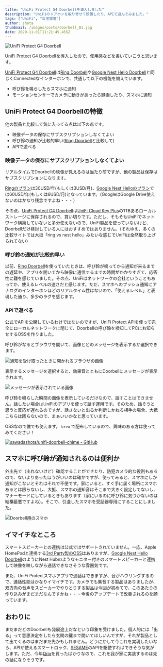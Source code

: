 ```yaml
---
title: "UniFi Protect G4 Doorbellを導入しました"
description: "UniFiのドアホンを取り寄せて設置したり、APIで遊んでみました。"
tags: ["UniFi", "自宅環境"]
author: shota
thumbnail: /images/posts/doorbell_01.jpg
date: 2020-11-01T11:21:49.455Z
---
```


![UniFi Protect G4 Doorbell](/images/posts/doorbell_01.jpg)

[UniFi Protect G4 Doorbell](https://store.ui.com/collections/unifi-protect-cameras/products/uvc-g4-doorbell)を導入したので、使用感などを書いていこうと思います。

[UniFi Protect G4 Doorbell](https://store.ui.com/collections/unifi-protect-cameras/products/uvc-g4-doorbell)は[Ring Doorbell](https://shop.ring.com/pages/doorbell-cameras)や[Google Nest Hello Doorbell](https://store.google.com/us/product/nest_hello_doorbell?hl=en-US)と同じくConnectedなインターホンで、共通して以下の機能を備えています。

* 呼び鈴を鳴らしたらスマホに通知
* モーションセンサーでカメラに動きがあったら録画したり、スマホに通知

## UniFi Protect G4 Doorbellの特徴

他の製品と比較して気に入ってる点は以下の点です。

* 映像データの保存にサブスクリプションしなくてよい
* 呼び鈴の通知が比較的早い([Ring Doorbell](https://shop.ring.com/pages/doorbell-cameras)と比較して)
* APIで遊べる

### 映像データの保存にサブスクリプションしなくてよい

リアルタイムでDoorbellの映像が見えるのは当たり前ですが、他の製品は保存はサブスクリプションになります。

[Ringのプラン](https://shop.ring.com/pages/protect-plans)は30USD/年(もしくは3USD/月)、[Google Nest Helloのプラン](https://store.google.com/us/product/nest_aware?hl=en-US)では60USD/年(もしくは6USD/月)となっています。（GoogleはGoogle Drive使えないのはかなり残念ですよね・・・）

その点、[UniFi Protect G4 Doorbell](https://store.ui.com/collections/unifi-protect-cameras/products/uvc-g4-doorbell)は[UniFi Cloud Key Plus](https://store.ui.com/collections/unifi-protect-nvr/products/unifi-cloudkey-gen2-plus)の1TBあるローカルストレージに保存されるので、買い切りです。ただし、そもそもUniFiでネットワーク構築していないと多分使えないので、UniFi製品を使っていないけど、Doorbellだけ検討している人にはおすすめではありません。（それゆえ、多くの比較サイトでは大抵「ring vs nest hello」みたいな感じでUniFiは全然取り上げられてない）

### 呼び鈴の通知が比較的早い

以前、[Ring Doorbell](https://shop.ring.com/pages/doorbell-cameras)を使っていたときは、呼び鈴が鳴ってから通知が来るまでの遅延や、アプリを開いてから映像に通信するまでの時間がかかりすぎて、応答性に難を感じていました。その点、UniFiはネットワークの会社ということもあってか、使えるレベルの速さだと感じます。ただ、スマホへのプッシュ通知にアナログのインターホンほどのリアルタイム性はないので、「使えるレベル」と表現した通り、多少のラグを感じます。

### APIで遊べる

公式でAPIを公開しているわけではないのですが、UniFi Protect APIを使って完全にローカルネットワークに閉じて、Doorbellの呼び鈴を検知してPCにお知らせするOSSを作りました。

呼び鈴がなるとブラウザを開いて、画像とどのメッセージを表示するか選択できます。

![通知を受け取ったときに開かれるブラウザの画像](/images/posts/doorbell_03.jpg)

表示するメッセージを選択すると、効果音とともにDoorbellにメッセージが表示されます。

![メッセージが表示されている画像](/images/posts/doorbell_04.jpg)

呼び鈴を鳴らした瞬間の画像を表示しているだけなので、話すことはできません。話したい場合はUniFiのアプリを使って話す運用です。そのため、話そうと思うと反応が遅れるのですが、話さないと出るか判断しかねる相手の場合、大抵こちらは困らないので、まぁいいかなと思っています。

OSSなので誰でも使えます。 `brew` で配布しているので、興味のある方は使ってみてください！

[![sawadashota/unifi-doorbell-chime - GitHub](https://gh-card.dev/repos/sawadashota/unifi-doorbell-chime.svg)](https://github.com/sawadashota/unifi-doorbell-chime)


## スマホに呼び鈴が通知されるのは便利か

外出先で（出れないけど）確認することができたり、防犯カメラ的な役割もあるので、ないよりあったほうがいいのは確かですが、使ってみると、スマホにしか通知がこないとそれはそれで不便です。家にいると、すぐ手に届く場所にスマホあるとは限らないし、大抵、スマホの通知音はそこまで大きく設定してないし、マナーモードにしているときもあります（家にいるのに呼び鈴に気づかないのは結構最悪ですよね）。そこで、引退したスマホを受話器専用にすることにしました。

![Doorbell用のスマホ](/images/posts/doorbell_02.jpg)

## イマイチなところ

スマートスピーカーとの連携は公式ではサポートされていません。一応、Apple HomePodと連携する[3rd Party製のOSS](https://github.com/hjdhjd/homebridge-unifi-protect)はありますが、[Google Nest Hello Doorbell](https://store.google.com/us/product/nest_hello_doorbell?hl=en-US)のようにNest Hubのようなモニター付きのスマートスピーカーと連携して映像を映しながら通話できなさそうな雰囲気です。

また、UniFi Protectスマホアプリで通話はできますが、音がハウリングするので、通話性能はかなりイマイチです。カメラでも集音する製品はありましたが、双方向の音声をスピーカーでやりとりする製品は今回が初めてで、このあたりの作り込みがまだまだなんですかね・・・今後のアップデートで改善されるのを願っています。

## おわりに

まだまだどのDoorbellも発展途上だなという印象を受けました。個人的には「出る」って意思決定をしたら玄関の鍵まで開いてほしいんですが、それが製品として出てくるのはまだまだ先かもしれません。どうにかして今これを実現したいなら、APIが使えるスマートロック、[SESAME](https://jp.candyhouse.co/)のAPIを駆使すればできそうな気がします。ただ、今年[Qrio](https://qrio.me/)を買ったばかりなので、これを我が家に実装するのは先の話になりそうです。
